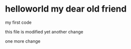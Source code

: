 # helloworld my dear old friend
my first code

this file is modified
yet another change

one more change